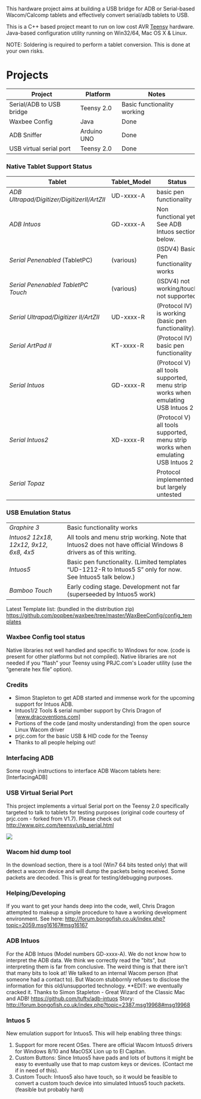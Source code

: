 This hardware project aims at building a USB bridge for ADB or Serial-based Wacom/Calcomp tablets and effectively convert serial/adb tablets to USB.

This is a C++ based project meant to run on low cost AVR [Teensy][] hardware. Java-based configuration utility running on Win32/64, Mac OS X & Linux.

NOTE: Soldering is required to perform a tablet conversion. This is done at your own risks.

Projects
========

| Project | Platform | Notes |
|-------------|--------------|-----------|
| Serial/ADB to USB bridge | Teensy 2.0 | Basic functionality working |
| Waxbee Config | Java | Done | 
| ADB Sniffer | Arduino UNO | Done |
| USB virtual serial port | Teensy 2.0 | Done |

### Native Tablet Support Status

| Tablet      | Tablet_Model | Status    |
|-------------|--------------|-----------|
| *ADB Ultrapad/Digitizer/DigitizerII/ArtZII* | UD-xxxx-A | basic pen functionality|
| *ADB Intuos* | GD-xxxx-A | Non functional yet. See ADB Intuos section below. | 
| *Serial Penenabled* (TabletPC) | (various) | (ISDV4) Basic Pen functionality works |
| *Serial Penenabled TabletPC Touch* | (various) | (ISDV4) not working/touch not supported |
| *Serial Ultrapad/Digitizer II/ArtZII* | UD-xxxx-R | (Protocol IV) is working (basic pen functionality). |
| *Serial ArtPad II* | KT-xxxx-R | (Protocol IV) basic pen functionality |
| *Serial Intuos* | GD-xxxx-R | (Protocol V) all tools supported, menu strip works when emulating USB Intuos 2|
| *Serial Intuos2* | XD-xxxx-R | (Protocol V) all tools supported, menu strip works when emulating USB Intuos 2 |
| *Serial Topaz* |  | Protocol implemented but largely untested |

### USB Emulation Status
|   |   |
|---|---|
| *Graphire 3* | Basic functionality works |
| *Intuos2 12x18, 12x12, 9x12, 6x8, 4x5* | All tools and menu strip working. Note that Intuos2 does not have official Windows 8 drivers as of this writing. |
| *Intuos5* | Basic pen functionality. (Limited templates “UD-1212-R to Intuos5 S” only for now. See Intuos5 talk below.) |
| *Bamboo Touch* | Early coding stage. Development not far (superseeded by Intuos5 work) |

Latest Template list: (bundled in the distribution zip) <https://github.com/popbee/waxbee/tree/master/WaxBeeConfig/config_templates>

### Waxbee Config tool status

Native libraries not well handled and specific to Windows for now. (code is present for other platforms but not compiled). Native libraries are not needed if you “flash” your Teensy using PRJC.com's Loader utility (use the “generate hex file” option).

### Credits

* Simon Stapleton to get ADB started and immense work for the upcoming support for Intuos ADB.
* Intuos1/2 Tools & serial number support by Chris Dragon of [www.dracoventions.com]
* Portions of the code (and moslty understanding) from the open source Linux Wacom driver
* prjc.com for the basic USB & HID code for the Teensy
* Thanks to all people helping out!

### Interfacing ADB

Some rough instructions to interface ADB Wacom tablets here: [InterfacingADB]

### USB Virtual Serial Port
This project implements a virtual Serial port on the Teensy 2.0 specifically targeted to talk to tablets for testing purposes (original code courtesy of prjc.com - forked from V1.7). Please check out http://www.pjrc.com/teensy/usb_serial.html 

![](https://raw.githubusercontent.com/popbee/waxbee/master/wiki/udhack.jpg)


### Wacom hid dump tool

In the download section, there is a tool (Win7 64 bits tested only) that will detect a wacom device and will dump the packets being received. Some packets are decoded. This is great for testing/debugging purposes.

### Helping/Developing
If you want to get your hands deep into the code, well, Chris Dragon attempted to makeup a simple procedure to have a working development environment.  See here: http://forum.bongofish.co.uk/index.php?topic=2059.msg16167#msg16167  

### ADB Intuos
For the ADB Intuos (Model numbers GD-xxxx-A). We do not know how to interpret the ADB data. We think we correctly read the "bits", but interpreting them is far from conclusive. The weird thing is that there isn't that many bits to look at!
We talked to an internal Wacom person (that someone had a contact to). But Wacom stubbornly refuses to disclose the information for this old/unsupported technology. 
**EDIT: we eventually cracked it. Thanks to Simon Stapleton - Great Wizard of the Classic Mac and ADB! https://github.com/tufty/adb-intuos Story: http://forum.bongofish.co.uk/index.php?topic=2387.msg19968#msg19968

### Intuos 5
New emulation support for Intuos5. This will help enabling three things:
  1. Support for more recent OSes. There are official Wacom Intuos5 drivers for Windows 8/10 and MacOSX Lion up to El Capitan.
  2. Custom Buttons: Since Intuos5 have pads and lots of buttons it might be easy to eventually use that to map custom keys or devices. (Contact me if in need of this).
  3. Custom Touch: Intuos5 also have touch, so it would be feasible to convert a custom touch device into simulated Intuos5 touch packets. (feasible but probably hard)


  [Teensy]: http://www.pjrc.com/teensy
  [`Dracoventions.com`]: http://www.dracoventions.com
